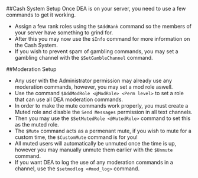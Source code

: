 ##Cash System Setup
Once DEA is on your server, you need to use a few commands to get it working.

* Assign a few rank roles using the `$AddRank` command so the members of your server have something to grind for.
* After this you may now use the `$Info` command for more information on the Cash System.
* If you wish to prevent spam of gambling commands, you may set a gambling channel with the `$SetGambleChannel` command.

##Moderation Setup
* Any user with the Administrator permission may already use any moderation commands, however, you may set a mod role aswell.
* Use the command `$AddModRole <@ModRole> <Perm level>` to set a role that can use all DEA moderation commands.
* In order to make the mute commands work properly, you must create a Muted role and disable the `Send Messages` permission in all text channels.
* Then you may use the `$SetMutedRole <@MutedRole>` command to set this as the muted role.
* The `$Mute` command acts as a permenant mute, if you wish to mute for a custom time, the `$CustomMute` command is for you!
* All muted users will automatically be unmuted once the time is up, however you may manually unmute them earlier with the `$Unmute` command.
* If you want DEA to log the use of any moderation commands in a channel, use the `$setmodlog <#mod_log>` command.
